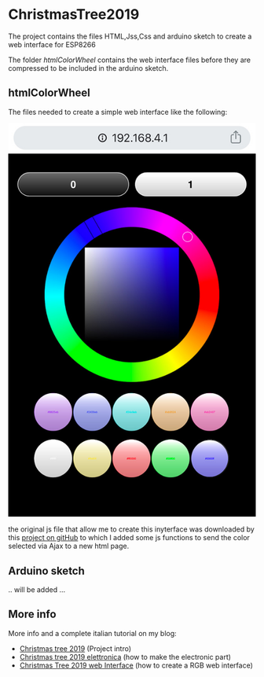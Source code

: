 # ChristmasTree2019
The project contains the files HTML,Jss,Css and arduino sketch to create a web interface for ESP8266

The folder *htmlColorWheel* contains the web interface files before they are compressed to be included in the arduino sketch.

## htmlColorWheel
The files needed to create a simple web interface like the following:

![Christmas tree 2019 smartphone interface.jpg](https://github.com/Mauroalfieri/ChristmasTree2019/blob/master/images/Christmas%20tree%202019%20smartphone%20interface.jpg)

the original js file that allow me to create this inyterface was downloaded by this [project on gitHub](https://github.com/NC22/HTML5-Color-Picker) to which I added some js functions to send the color selected via Ajax to a new html page.

## Arduino sketch
.. will be added ...

## More info
More info and a complete italian tutorial on my blog:

- [Christmas tree 2019](https://www.mauroalfieri.it/elettronica/christmas-tree-2019.html) (Project intro)
- [Christmas tree 2019 elettronica](https://www.mauroalfieri.it/elettronica/christmas-tree-2019-elettronica.html) (how to make the electronic part)
- [Christmas Tree 2019 web Interface](https://www.mauroalfieri.it/elettronica/christmas-tree-2019-rgb-interface.html) (how to create a RGB web interface)